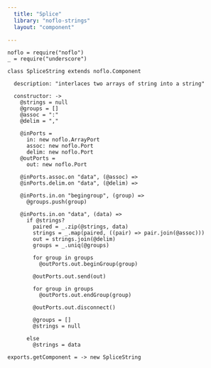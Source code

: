 ```yaml
---
  title: "Splice"
  library: "noflo-strings"
  layout: "component"

---
```


    noflo = require("noflo")
    _ = require("underscore")
    
    class SpliceString extends noflo.Component
    
      description: "interlaces two arrays of string into a string"
    
      constructor: ->
        @strings = null
        @groups = []
        @assoc = ":"
        @delim = ","
    
        @inPorts =
          in: new noflo.ArrayPort
          assoc: new noflo.Port
          delim: new noflo.Port
        @outPorts =
          out: new noflo.Port
    
        @inPorts.assoc.on "data", (@assoc) =>
        @inPorts.delim.on "data", (@delim) =>
    
        @inPorts.in.on "begingroup", (group) =>
          @groups.push(group)
    
        @inPorts.in.on "data", (data) =>
          if @strings?
            paired = _.zip(@strings, data)
            strings = _.map(paired, ((pair) => pair.join(@assoc)))
            out = strings.join(@delim)
            groups = _.uniq(@groups)
    
            for group in groups
              @outPorts.out.beginGroup(group)
    
            @outPorts.out.send(out)
    
            for group in groups
              @outPorts.out.endGroup(group)
    
            @outPorts.out.disconnect()
    
            @groups = []
            @strings = null
    
          else
            @strings = data
    
    exports.getComponent = -> new SpliceString
    

